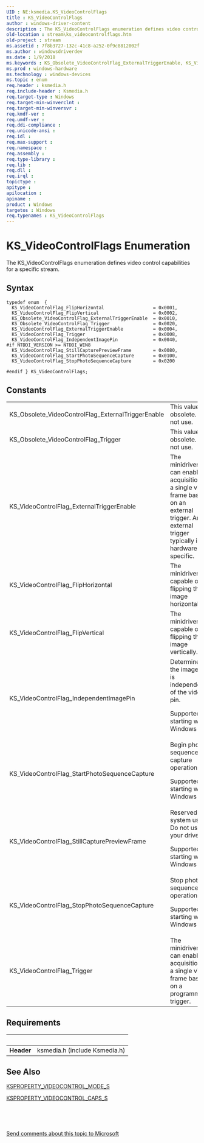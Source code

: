 ```yaml
---
UID : NE:ksmedia.KS_VideoControlFlags
title : KS_VideoControlFlags
author : windows-driver-content
description : The KS_VideoControlFlags enumeration defines video control capabilities for a specific stream.
old-location : stream\ks_videocontrolflags.htm
old-project : stream
ms.assetid : 7f8b3727-132c-41c8-a252-0f9c8812002f
ms.author : windowsdriverdev
ms.date : 1/9/2018
ms.keywords : KS_Obsolete_VideoControlFlag_ExternalTriggerEnable, KS_VideoControlFlag_ExternalTriggerEnable, KS_VideoControlFlag_StillCapturePreviewFrame, ksmedia/KS_VideoControlFlag_Trigger, ksmedia/KS_VideoControlFlag_StopPhotoSequenceCapture, ksmedia/KS_VideoControlFlag_ExternalTriggerEnable, KS_VideoControlFlag_Trigger, ksmedia/KS_VideoControlFlag_FlipHorizontal, ksmedia/KS_VideoControlFlag_StartPhotoSequenceCapture, KS_VideoControlFlags enumeration [Streaming Media Devices], KS_VideoControlFlag_StopPhotoSequenceCapture, ksmedia/KS_Obsolete_VideoControlFlag_ExternalTriggerEnable, ksmedia/KS_VideoControlFlags, stream.ks_videocontrolflags, KS_VideoControlFlags, KS_VideoControlFlag_FlipHorizontal, vidcapstruct_ae01591c-4ee4-4e70-bfc2-c78ad73a296f.xml, KS_VideoControlFlag_FlipVertical, ksmedia/KS_Obsolete_VideoControlFlag_Trigger, KS_VideoControlFlag_IndependentImagePin, KS_VideoControlFlag_StartPhotoSequenceCapture, ksmedia/KS_VideoControlFlag_FlipVertical, ksmedia/KS_VideoControlFlag_StillCapturePreviewFrame, ksmedia/KS_VideoControlFlag_IndependentImagePin, KS_Obsolete_VideoControlFlag_Trigger
ms.prod : windows-hardware
ms.technology : windows-devices
ms.topic : enum
req.header : ksmedia.h
req.include-header : Ksmedia.h
req.target-type : Windows
req.target-min-winverclnt : 
req.target-min-winversvr : 
req.kmdf-ver : 
req.umdf-ver : 
req.ddi-compliance : 
req.unicode-ansi : 
req.idl : 
req.max-support : 
req.namespace : 
req.assembly : 
req.type-library : 
req.lib : 
req.dll : 
req.irql : 
topictype : 
apitype : 
apilocation : 
apiname : 
product : Windows
targetos : Windows
req.typenames : KS_VideoControlFlags
---
```


# KS_VideoControlFlags Enumeration
The KS_VideoControlFlags enumeration defines video control capabilities for a specific stream.

## Syntax
````
typedef enum  { 
  KS_VideoControlFlag_FlipHorizontal                  = 0x0001,
  KS_VideoControlFlag_FlipVertical                    = 0x0002,
  KS_Obsolete_VideoControlFlag_ExternalTriggerEnable  = 0x0010,
  KS_Obsolete_VideoControlFlag_Trigger                = 0x0020,
  KS_VideoControlFlag_ExternalTriggerEnable           = 0x0004,
  KS_VideoControlFlag_Trigger                         = 0x0008,
  KS_VideoControlFlag_IndependentImagePin             = 0x0040,
#if NTDDI_VERSION >= NTDDI_WIN8
  KS_VideoControlFlag_StillCapturePreviewFrame        = 0x0080,
  KS_VideoControlFlag_StartPhotoSequenceCapture       = 0x0100,
  KS_VideoControlFlag_StopPhotoSequenceCapture        = 0x0200

#endif } KS_VideoControlFlags;
````

## Constants

<table>

<tr>
<td>KS_Obsolete_VideoControlFlag_ExternalTriggerEnable</td>
<td>This value is obsolete. Do not use.</td>
</tr>

<tr>
<td>KS_Obsolete_VideoControlFlag_Trigger</td>
<td>This value is obsolete. Do not use.</td>
</tr>

<tr>
<td>KS_VideoControlFlag_ExternalTriggerEnable</td>
<td>The minidriver can enable acquisition of a single video frame based on an external trigger. An external trigger typically is hardware-specific.</td>
</tr>

<tr>
<td>KS_VideoControlFlag_FlipHorizontal</td>
<td>The minidriver is capable of flipping the image horizontally.</td>
</tr>

<tr>
<td>KS_VideoControlFlag_FlipVertical</td>
<td>The minidriver is capable of flipping the image vertically.</td>
</tr>

<tr>
<td>KS_VideoControlFlag_IndependentImagePin</td>
<td>Determines if the image pin is independent of the video pin.

Supported starting with Windows 8.</td>
</tr>

<tr>
<td>KS_VideoControlFlag_StartPhotoSequenceCapture</td>
<td>Begin photo sequence capture operation.

Supported starting with Windows 8.1.</td>
</tr>

<tr>
<td>KS_VideoControlFlag_StillCapturePreviewFrame</td>
<td>Reserved for system use. Do not use in your driver.

Supported starting with Windows 8.</td>
</tr>

<tr>
<td>KS_VideoControlFlag_StopPhotoSequenceCapture</td>
<td>Stop photo sequence operation.

Supported starting with Windows 8.1.</td>
</tr>

<tr>
<td>KS_VideoControlFlag_Trigger</td>
<td>The minidriver can enable acquisition of a single video frame based on a programmatic trigger.</td>
</tr>
</table>


## Requirements
| &nbsp; | &nbsp; |
| ---- |:---- |
| **Header** | ksmedia.h (include Ksmedia.h) |

## See Also

<a href="..\ksmedia\ns-ksmedia-ksproperty_videocontrol_mode_s.md">KSPROPERTY_VIDEOCONTROL_MODE_S</a>

<a href="..\ksmedia\ns-ksmedia-ksproperty_videocontrol_caps_s.md">KSPROPERTY_VIDEOCONTROL_CAPS_S</a>

 

 

<a href="mailto:wsddocfb@microsoft.com?subject=Documentation%20feedback [stream\stream]:%20KS_VideoControlFlags enumeration%20 RELEASE:%20(1/9/2018)&amp;body=%0A%0APRIVACY STATEMENT%0A%0AWe use your feedback to improve the documentation. We don't use your email address for any other purpose, and we'll remove your email address from our system after the issue that you're reporting is fixed. While we're working to fix this issue, we might send you an email message to ask for more info. Later, we might also send you an email message to let you know that we've addressed your feedback.%0A%0AFor more info about Microsoft's privacy policy, see http://privacy.microsoft.com/en-us/default.aspx." title="Send comments about this topic to Microsoft">Send comments about this topic to Microsoft</a>